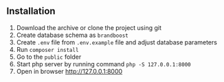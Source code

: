 ## Installation

1. Download the archive or clone the project using git
2. Create database schema as `brandboost`
3. Create `.env` file from `.env.example` file and adjust database parameters
4. Run `composer install`
5. Go to the `public` folder
6. Start php server by running command `php -S 127.0.0.1:8000`
7. Open in browser http://127.0.0.1:8000